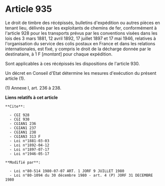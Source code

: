 # Article 935

Le droit de timbre des récépissés, bulletins d'expédition ou autres pièces en tenant lieu, délivrés par les exploitants de
chemins de fer, conformément à l'article 928 pour les transports prévus par les conventions visées dans les lois des 3 mars
1881, 12 avril 1892, 17 juillet 1897 et 17 mai 1946, relatives à l'organisation du service des colis postaux en France et
dans les relations internationales, est fixé, y compris le droit de la décharge donnée par le destinataire, à 1 F [*montant*]
pour chaque expédition.

Sont applicables à ces récépissés les dispositions de l'article 930.

Un décret en Conseil d'Etat détermine les mesures d'exécution du présent article (1).

(1) Annexe I, art. 236 à 238.

**Liens relatifs à cet article**

	**Cite**:

	  - CGI 928
	  - CGI 930
	  - CGIAN1 236
	  - CGIAN1 237
	  - CGIAN1 238
	  - CGIAN3 313 F
	  - Loi n°1881-03-03
	  - Loi n°1892-04-12
	  - Loi n°1897-07-17
	  - Loi n°1946-05-17

	**Modifié par**:

	  - Loi n°80-514 1980-07-07 ART. 1 JORF 9 JUILLET 1980
	  - Loi n°80-1094 du 30 décembre 1980 - art. 4 (P) JORF 31 DECEMBRE 1980
